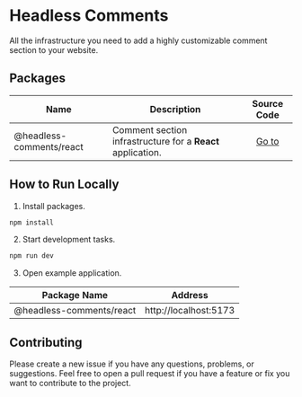 # Headless Comments

All the infrastructure you need to add a highly customizable comment section to your website.

## Packages

| Name                     | Description                                                 | Source Code |
| ------------------------ | ----------------------------------------------------------- | :---------: |
| @headless-comments/react | Comment section infrastructure for a **React** application. |  [Go to]()  |

## How to Run Locally

1. Install packages.

```bash
npm install
```

2. Start development tasks.

```bash
npm run dev
```

3. Open example application.

| Package Name             | Address               |
| ------------------------ | --------------------- |
| @headless-comments/react | http://localhost:5173 |

## Contributing

Please create a new issue if you have any questions, problems, or suggestions. Feel free to open a pull request if you have a feature or fix you want to contribute to the project.

